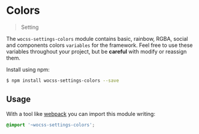 # Colors

> Setting

The `wocss-settings-colors` module contains basic, rainbow, RGBA, social and components colors `variables` for the framework. Feel free to use these variables throughout your project, but be **careful** with modify or reassign them.

Install using npm:

```sh
$ npm install wocss-settings-colors --save
```

## Usage

With a tool like [webpack](https://webpack.github.io/) you can import this module writing:

```scss
@import '~wocss-settings-colors';
```
